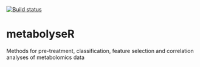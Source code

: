 [![Build status](https://travis-ci.org/jasenfinch/metabolyseR.svg?branch=documentation)](https://travis-ci.org/jasenfinch/metabolyseR)

# metabolyseR
Methods for pre-treatment, classification, feature selection and correlation analyses of metabolomics data

